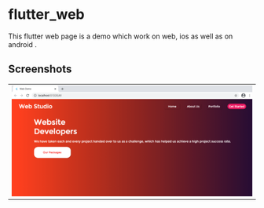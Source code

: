 # flutter_web

This flutter web page is a demo which work on web, ios as well as on android . 


## Screenshots

|                       |                                                         
|-----------------------| 
| ![](screenshot/01.png) |
